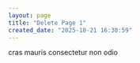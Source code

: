 ```yaml
---
layout: page
title: "Delete Page 1"
created_date: "2025-10-21 16:30:59"
---
```


cras mauris consectetur non odio 
